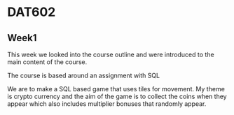 # DAT602

## Week1
 This week we looked into the course outline and were introduced to the main content of the course.
 
 The course is based around an assignment with SQL
 
 We are to make a SQL based game that uses tiles for movement. 
 My theme is crypto currency and the aim of the game is to collect the coins when they appear which also includes multiplier bonuses that randomly appear. 
 

